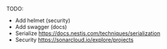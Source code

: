 TODO:

- Add helmet (security)
- Add swagger (docs)
- Serialize
  https://docs.nestjs.com/techniques/serialization
- Security
  https://sonarcloud.io/explore/projects
